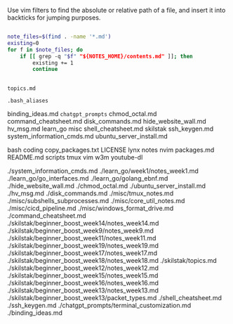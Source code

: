 Use vim filters to find the absolute or relative path of a file, and insert it into backticks for
jumping purposes.



```bash

note_files=$(find . -name '*.md')
existing=0
for f in $note_files; do
    if [[ grep -q "$f" "${NOTES_HOME}/contents.md" ]]; then
        existing += 1
        continue
        

```


`topics.md`

`.bash_aliases`

binding_ideas.md
`chatgpt_prompts`
chmod_octal.md
command_cheatsheet.md
disk_commands.md
hide_website_wall.md
hv_msg.md
learn_go
misc
shell_cheatsheet.md
skilstak
ssh_keygen.md
system_information_cmds.md
ubuntu_server_install.md


bash
coding
copy_packages.txt
LICENSE
lynx
notes
nvim
packages.md
README.md
scripts
tmux
vim
w3m
youtube-dl


./system_information_cmds.md
./learn_go/week1/notes_week1.md
./learn_go/go_interfaces.md
./learn_go/golang_ebnf.md
./hide_website_wall.md
./chmod_octal.md
./ubuntu_server_install.md
./hv_msg.md
./disk_commands.md
./misc/tmux_notes.md
./misc/subshells_subprocesses.md
./misc/core_util_notes.md
./misc/cicd_pipeline.md
./misc/windows_format_drive.md
./command_cheatsheet.md
./skilstak/beginner_boost_week14/notes_week14.md
./skilstak/beginner_boost_week9/notes_week9.md
./skilstak/beginner_boost_week11/notes_week11.md
./skilstak/beginner_boost_week19/notes_week19.md
./skilstak/beginner_boost_week17/notes_week17.md
./skilstak/beginner_boost_week18/notes_week18.md
./skilstak/topics.md
./skilstak/beginner_boost_week12/notes_week12.md
./skilstak/beginner_boost_week15/notes_week15.md
./skilstak/beginner_boost_week16/notes_week16.md
./skilstak/beginner_boost_week13/notes_week13.md
./skilstak/beginner_boost_week13/packet_types.md
./shell_cheatsheet.md
./ssh_keygen.md
./chatgpt_prompts/terminal_customization.md
./binding_ideas.md
